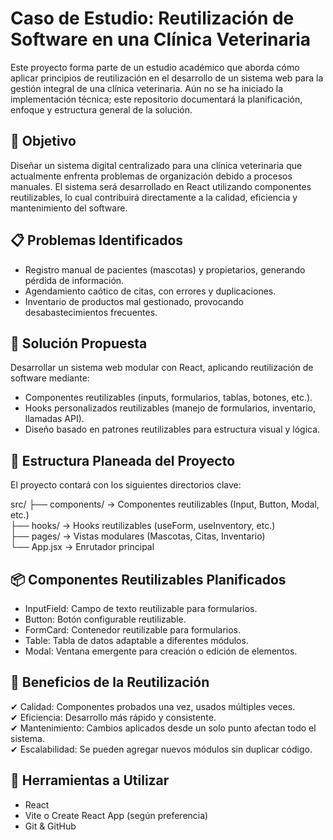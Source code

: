 # Caso de Estudio: Reutilización de Software en una Clínica Veterinaria

Este proyecto forma parte de un estudio académico que aborda cómo aplicar principios de reutilización en el desarrollo de un sistema web para la gestión integral de una clínica veterinaria. Aún no se ha iniciado la implementación técnica; este repositorio documentará la planificación, enfoque y estructura general de la solución.

## 📌 Objetivo

Diseñar un sistema digital centralizado para una clínica veterinaria que actualmente enfrenta problemas de organización debido a procesos manuales. El sistema será desarrollado en React utilizando componentes reutilizables, lo cual contribuirá directamente a la calidad, eficiencia y mantenimiento del software.

## 📋 Problemas Identificados

- Registro manual de pacientes (mascotas) y propietarios, generando pérdida de información.
- Agendamiento caótico de citas, con errores y duplicaciones.
- Inventario de productos mal gestionado, provocando desabastecimientos frecuentes.

## 🚀 Solución Propuesta

Desarrollar un sistema web modular con React, aplicando reutilización de software mediante:

- Componentes reutilizables (inputs, formularios, tablas, botones, etc.).
- Hooks personalizados reutilizables (manejo de formularios, inventario, llamadas API).
- Diseño basado en patrones reutilizables para estructura visual y lógica.

## 🧱 Estructura Planeada del Proyecto

El proyecto contará con los siguientes directorios clave:

src/
├── components/ → Componentes reutilizables (Input, Button, Modal, etc.)  
├── hooks/ → Hooks reutilizables (useForm, useInventory, etc.)  
├── pages/ → Vistas modulares (Mascotas, Citas, Inventario)  
└── App.jsx → Enrutador principal

## 📦 Componentes Reutilizables Planificados

- InputField: Campo de texto reutilizable para formularios.
- Button: Botón configurable reutilizable.
- FormCard: Contenedor reutilizable para formularios.
- Table: Tabla de datos adaptable a diferentes módulos.
- Modal: Ventana emergente para creación o edición de elementos.

## 🧠 Beneficios de la Reutilización

✔ Calidad: Componentes probados una vez, usados múltiples veces.  
✔ Eficiencia: Desarrollo más rápido y consistente.  
✔ Mantenimiento: Cambios aplicados desde un solo punto afectan todo el sistema.  
✔ Escalabilidad: Se pueden agregar nuevos módulos sin duplicar código.

## 🔧 Herramientas a Utilizar

- React  
- Vite o Create React App (según preferencia)  
- Git & GitHub
